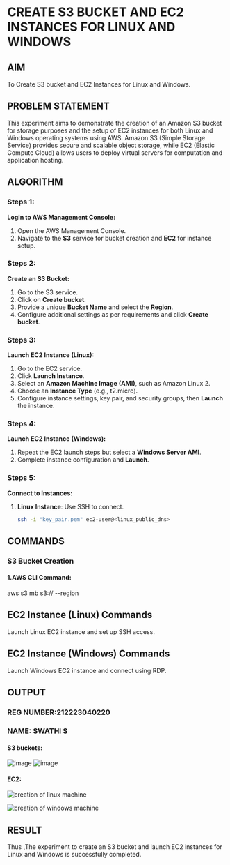  # CREATE S3 BUCKET AND EC2 INSTANCES FOR LINUX AND WINDOWS
  ## AIM
To Create S3 bucket and EC2 Instances for Linux and Windows.

## PROBLEM STATEMENT
This experiment aims to demonstrate the creation of an Amazon S3 bucket for storage purposes and the setup of EC2 instances for both Linux and Windows operating systems using AWS. Amazon S3 (Simple Storage Service) provides secure and scalable object storage, while EC2 (Elastic Compute Cloud) allows users to deploy virtual servers for computation and application hosting.

## ALGORITHM
### Steps 1:
 **Login to AWS Management Console:**
1. Open the AWS Management Console.
2. Navigate to the **S3** service for bucket creation and **EC2** for instance setup.

 ### Steps 2:
**Create an S3 Bucket:**
1. Go to the S3 service.
2. Click on **Create bucket**.
3. Provide a unique **Bucket Name** and select the **Region**.
4. Configure additional settings as per requirements and click **Create bucket**.
 
 ### Steps 3:
 **Launch EC2 Instance (Linux):**
1. Go to the EC2 service.
2. Click **Launch Instance**.
3. Select an **Amazon Machine Image (AMI)**, such as Amazon Linux 2.
4. Choose an **Instance Type** (e.g., t2.micro).
5. Configure instance settings, key pair, and security groups, then **Launch** the instance.

 ### Steps 4:
 **Launch EC2 Instance (Windows):**
1. Repeat the EC2 launch steps but select a **Windows Server AMI**.
2. Complete instance configuration and **Launch**.
 
 ### Steps 5:
 **Connect to Instances:**
1. **Linux Instance**: Use SSH to connect.
   ```bash
   ssh -i "key_pair.pem" ec2-user@<linux_public_dns>

## COMMANDS

### S3 Bucket Creation
#### 1.AWS CLI Command:
aws s3 mb s3://<your-bucket-name> --region <your-region>
## EC2 Instance (Linux) Commands
Launch Linux EC2 instance and set up SSH access.
## EC2 Instance (Windows) Commands
Launch Windows EC2 instance and connect using RDP.

## OUTPUT
### REG NUMBER:212223040220
### NAME: SWATHI S

#### S3 buckets:
![image](https://github.com/user-attachments/assets/2320b883-64b8-45e4-aa70-cb3499a029d4)
![image](https://github.com/user-attachments/assets/25559cac-fc7f-4ef6-a1be-16dbc8775267)


#### EC2:
![creation of linux machine](https://github.com/user-attachments/assets/1690bd8a-bf80-40a3-94f0-5cb249834f79)

![creation of windows machine](https://github.com/user-attachments/assets/68bf1fc0-31da-4fe3-965c-93b5eeede6db)


 
## RESULT
 Thus ,The experiment to create an S3 bucket and launch EC2 instances for Linux and Windows is successfully completed.

  


